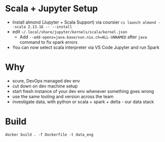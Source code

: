 # Scala + Jupyter Setup
- Install almond (Jupyter + Scala Support) via coursier `cs launch almond --scala 2.13.16 -- --install`
- edit `~/.local/share/jupyter/kernels/scala/kernel.json`
    - Add `--add-opens=java.base/sun.nio.ch=ALL-UNNAMED` after `java` command to fix spark errors
- You can now select scala interpreter via VS Code Jupyter and run Spark
# Why
- scure, DevOps managed dev env
- cut down on dev machine setup
- start fresh instance of your dev env whenever something goes wrong
- use the same tooling and version across the team
- investigate data, with python or scala + spark + delta - our data stack

# Build
`docker build . -f Dockerfile -t data_eng`